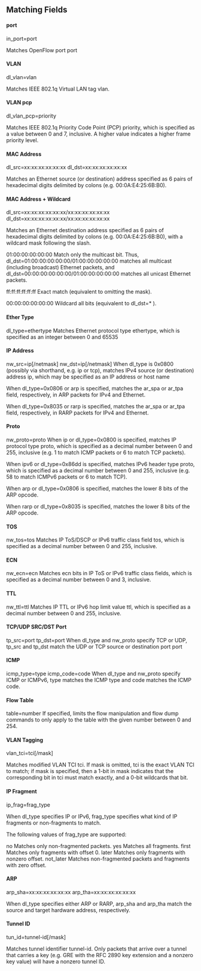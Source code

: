## Matching Fields
#### port
in_port=port

Matches OpenFlow port port

#### VLAN
dl_vlan=vlan

Matches IEEE 802.1q Virtual LAN tag vlan.

#### VLAN pcp
dl_vlan_pcp=priority

Matches IEEE 802.1q Priority Code Point (PCP) priority, which is specified as a value between 0 and 7, inclusive. A higher value indicates a higher frame priority level.

#### MAC Address
dl_src=xx:xx:xx:xx:xx:xx
dl_dst=xx:xx:xx:xx:xx:xx

Matches an Ethernet source (or destination) address specified as 6 pairs of hexadecimal digits delimited by colons (e.g. 00:0A:E4:25:6B:B0).

#### MAC Address + Wildcard
dl_src=xx:xx:xx:xx:xx:xx/xx:xx:xx:xx:xx:xx
dl_dst=xx:xx:xx:xx:xx:xx/xx:xx:xx:xx:xx:xx

Matches an Ethernet destination address specified as 6 pairs of hexadecimal digits delimited by colons (e.g. 00:0A:E4:25:6B:B0), with a wildcard mask following the slash.

01:00:00:00:00:00 Match only the multicast bit. Thus, dl_dst=01:00:00:00:00:00/01:00:00:00:00:00 matches all multicast (including broadcast) Ethernet packets, and dl_dst=00:00:00:00:00:00/01:00:00:00:00:00 matches all unicast Ethernet packets.

ff:ff:ff:ff:ff:ff Exact match (equivalent to omitting the mask).

00:00:00:00:00:00 Wildcard all bits (equivalent to dl_dst=* ).

#### Ether Type
dl_type=ethertype
Matches Ethernet protocol type ethertype, which is specified as an integer between 0 and 65535

#### IP Address
nw_src=ip[/netmask]
nw_dst=ip[/netmask]
When dl_type is 0x0800 (possibly via shorthand, e.g. ip or tcp), matches IPv4 source (or destination) address ip, which may be specified as an IP address or host name

When dl_type=0x0806 or arp is specified, matches the ar_spa or ar_tpa field, respectively, in ARP packets for IPv4 and Ethernet.

When dl_type=0x8035 or rarp is specified, matches the ar_spa or ar_tpa field, respectively, in RARP packets for IPv4 and Ethernet.

#### Proto
nw_proto=proto
When ip or dl_type=0x0800 is specified, matches IP protocol type proto, which is specified as a decimal number between 0 and 255, inclusive (e.g. 1 to match ICMP packets or 6 to match TCP packets).

When ipv6 or dl_type=0x86dd is specified, matches IPv6 header type proto, which is specified as a decimal number between 0 and 255, inclusive (e.g. 58 to match ICMPv6 packets or 6 to match TCP).

When arp or dl_type=0x0806 is specified, matches the lower 8 bits of the ARP opcode.

When rarp or dl_type=0x8035 is specified, matches the lower 8 bits of the ARP opcode.

#### TOS
nw_tos=tos
Matches IP ToS/DSCP or IPv6 traffic class field tos, which is specified as a decimal number between 0 and 255, inclusive.

#### ECN
nw_ecn=ecn
Matches ecn bits in IP ToS or IPv6 traffic class fields, which is specified as a decimal number between 0 and 3, inclusive.

#### TTL
nw_ttl=ttl
Matches IP TTL or IPv6 hop limit value ttl, which is specified as a decimal number between 0 and 255, inclusive.

#### TCP/UDP SRC/DST Port
tp_src=port
tp_dst=port
When dl_type and nw_proto specify TCP or UDP, tp_src and tp_dst match the UDP or TCP source or destination port port

#### ICMP
icmp_type=type
icmp_code=code
When dl_type and nw_proto specify ICMP or ICMPv6, type matches the ICMP type and code matches the ICMP code.

#### Flow Table
table=number
If specified, limits the flow manipulation and flow dump commands to only apply to the table with the given number between 0 and 254.

#### VLAN Tagging
vlan_tci=tci[/mask]

Matches modified VLAN TCI tci. If mask is omitted, tci is the exact VLAN TCI to match; if mask is specified, then a 1-bit in mask indicates that the corresponding bit in tci must match exactly, and a 0-bit wildcards that bit.

#### IP Fragment
ip_frag=frag_type

When dl_type specifies IP or IPv6, frag_type specifies what kind of IP fragments or non-fragments to match.

The following values of frag_type are supported:

no Matches only non-fragmented packets.
yes Matches all fragments.
first Matches only fragments with offset 0.
later Matches only fragments with nonzero offset.
not_later Matches non-fragmented packets and fragments with zero offset.

#### ARP
arp_sha=xx:xx:xx:xx:xx:xx
arp_tha=xx:xx:xx:xx:xx:xx

When dl_type specifies either ARP or RARP, arp_sha and arp_tha match the source and target hardware address, respectively.

#### Tunnel ID
tun_id=tunnel-id[/mask]

Matches tunnel identifier tunnel-id. Only packets that arrive over a tunnel that carries a key (e.g. GRE with the RFC 2890 key extension and a nonzero key value) will have a nonzero tunnel ID.